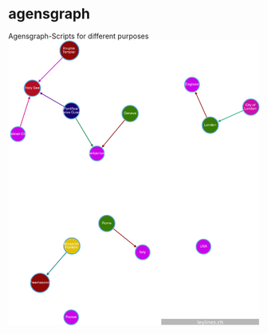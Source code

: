 # agensgraph
Agensgraph-Scripts for different purposes
![first impression](./forbidden_history.png)
